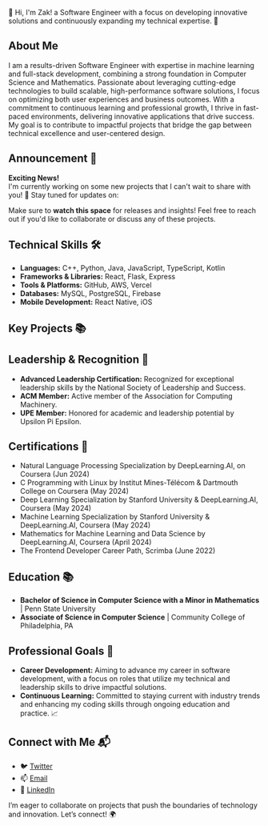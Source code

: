 👋 Hi, I'm Zak! a Software Engineer with a focus on developing innovative solutions and continuously expanding my technical expertise. 🚀

## About Me
I am a results-driven Software Engineer with expertise in machine learning and full-stack development, combining a strong foundation in Computer Science and Mathematics. Passionate about leveraging cutting-edge technologies to build scalable, high-performance software solutions, I focus on optimizing both user experiences and business outcomes. With a commitment to continuous learning and professional growth, I thrive in fast-paced environments, delivering innovative applications that drive success. My goal is to contribute to impactful projects that bridge the gap between technical excellence and user-centered design.

## Announcement 📢

**Exciting News!**  
I'm currently working on some new projects that I can't wait to share with you! 🚀 Stay tuned for updates on:

<!---- A cutting-edge machine learning project focusing on **Natural Language Processing (NLP)** and **AI-driven applications**.
- An open-source **full-stack application** aimed at streamlining project management workflows.
- Upcoming **blog posts** and tutorials to help fellow developers master **ML algorithms**, **React development**, and more. -->

Make sure to **watch this space** for releases and insights! Feel free to reach out if you'd like to collaborate or discuss any of these projects.


## Technical Skills 🛠️
- **Languages:** C++, Python, Java, JavaScript, TypeScript, Kotlin
- **Frameworks & Libraries:** React, Flask, Express
- **Tools & Platforms:** GitHub, AWS, Vercel
- **Databases:** MySQL, PostgreSQL, Firebase
- **Mobile Development:** React Native, iOS

## Key Projects 📚
<!--- - **[Coming Soon – Stay tuned for exciting projects!](#):** Working on innovative solutions that leverage my skills and knowledge. -->
<!--- **[Previous Work & Contributions](#):** Explore my past projects and contributions to the tech community. -->
<!-------------- Frontend ---------------->
<!-------------- Backend  ---------------->
<!-------------  Machine learning -------->
<!-------------- AI ---------------->
<!-------------- Data Engineering ---------------->

<!--You can view more [here](https://github.com/levisstrauss).-->

## Leadership & Recognition 🌟
- **Advanced Leadership Certification:** Recognized for exceptional leadership skills by the National Society of Leadership and Success.
- **ACM Member:** Active member of the Association for Computing Machinery.
- **UPE Member:** Honored for academic and leadership potential by Upsilon Pi Epsilon.

## Certifications 🏅 
- Natural Language Processing Specialization by DeepLearning.AI, on Coursera (Jun 2024)
- C Programming with Linux by Institut Mines-Télécom & Dartmouth College on Coursera (May 2024)
- Deep Learning Specialization by Stanford University & DeepLearning.AI, Coursera (May 2024)
- Machine Learning Specialization by Stanford University & DeepLearning.AI, Coursera (May 2024)
- Mathematics for Machine Learning and Data Science by DeepLearning.AI, Coursera (April 2024)
- The Frontend Developer Career Path, Scrimba (June 2022)

## Education 📚 
- **Bachelor of Science in Computer Science with a Minor in Mathematics** | Penn State University
- **Associate of Science in Computer Science** | Community College of Philadelphia, PA

## Professional Goals 🚀
- **Career Development:** Aiming to advance my career in software development, with a focus on roles that utilize my technical and leadership skills to drive impactful solutions.
- **Continuous Learning:** Committed to staying current with industry trends and enhancing my coding skills through ongoing education and practice. 📈

## Connect with Me 📬
- 🐦 [Twitter](https://twitter.com/codemon91)
- 📫 [Email](mailto:levisstrauss11@yahoo.com)
- 🔗 [LinkedIn](https://www.linkedin.com/in/codemon)

I’m eager to collaborate on projects that push the boundaries of technology and innovation. Let’s connect! 🌍
